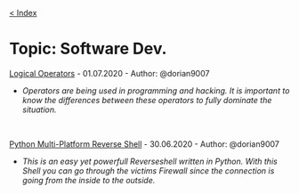 [< Index](index.md)
# Topic: Software Dev.

[Logical Operators](logical-operators.md) - 01.07.2020 - Author: @dorian9007
  - _Operators are being used in programming and hacking. It is important to know the differences between these operators to fully dominate the situation._

<br>

[Python Multi-Platform Reverse Shell](py-shell.md) - 30.06.2020 - Author: @dorian9007
  - _This is an easy yet powerfull Reverseshell written in Python. With this Shell you can go through the victims Firewall since the connection is going from the inside to the outside._
